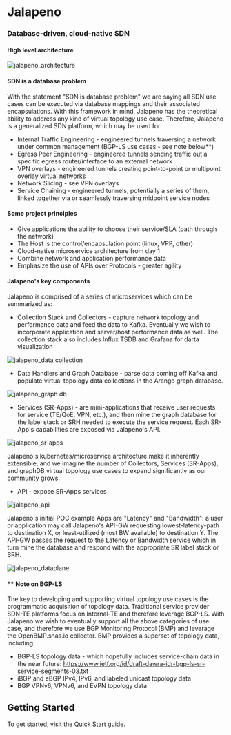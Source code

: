 # Jalapeno
### Database-driven, cloud-native SDN

#### High level architecture 
![jalapeno_architecture](https://wwwin-github.cisco.com/spa-ie/jalapeno/blob/master/docs/diagrams/jalapeno_architecture.png "jalapeno architecture")

#### SDN is a database problem
With the statement "SDN is database problem" we are saying all SDN use cases can be executed via database mappings and their associated encapsulations. With this framework in mind, Jalapeno has the theoretical ability to address any kind of virtual topology use case. Therefore, Jalapeno is a generalized SDN platform, which may be used for:

* Internal Traffic Engineering - engineered tunnels traversing a network under common management (BGP-LS use cases - see note below**)
* Egress Peer Engineering - engineered tunnels sending traffic out a specific egress router/interface to an external network
* VPN overlays - engineered tunnels creating point-to-point or multipoint overlay virtual networks
* Network Slicing - see VPN overlays
* Service Chaining - engineered tunnels, potentially a series of them, linked together via or seamlessly traversing midpoint service nodes 

#### Some project principles
* Give applications the ability to choose their service/SLA (path through the network)
* The Host is the control/encapsulation point (linux, VPP, other)
* Cloud-native microservice architecture from day 1
* Combine network and application performance data
* Emphasize the use of APIs over Protocols - greater agility

#### Jalapeno's key components

Jalapeno is comprised of a series of microservices which can be summarized as:

* Collection Stack and Collectors - capture network topology and performance data and feed the data to Kafka.  Eventually we wish to incorporate application and server/host performance data as well.  The collection stack also includes Influx TSDB and Grafana for darta visualization

![jalapeno_data collection](https://wwwin-github.cisco.com/spa-ie/jalapeno/blob/master/docs/diagrams/jalapeno_data_collection.png "jalapeno data collection")

* Data Handlers and Graph Database - parse data coming off Kafka and populate virtual topology data collections in the Arango graph database.

![jalapeno_graph db](https://wwwin-github.cisco.com/spa-ie/jalapeno/blob/master/docs/diagrams/jalapeno_graphDB.png "jalapeno graph db")

* Services (SR-Apps) - are mini-applications that receive user requests for service (TE/QoE, VPN, etc.), and then mine the graph database for the label stack or SRH needed to execute the service request.  Each SR-App's capabilities are exposed via Jalapeno's API.  

![jalapeno_sr-apps](https://wwwin-github.cisco.com/spa-ie/jalapeno/blob/master/docs/diagrams/jalapeno_sr_apps.png "jalapeno sr-apps")

Jalapeno's kubernetes/microservice architecture make it inherently extensible, and we imagine the number of Collectors, Services (SR-Apps), and graphDB virtual topology use cases to expand significantly as our community grows.

* API - expose SR-Apps services

![jalapeno_api](https://wwwin-github.cisco.com/spa-ie/jalapeno/blob/master/docs/diagrams/jalapeno_api.png "jalapeno api")

Jalapeno's initial POC example Apps are "Latency" and "Bandwidth": a user or application may call Jalapeno's API-GW requesting lowest-latency-path to destination X, or least-utilized (most BW available) to destination Y. The API-GW passes the request to the Latency or Bandwidth service which in turn mine the database and respond with the appropriate SR label stack or SRH.  

![jalapeno_dataplane](https://wwwin-github.cisco.com/spa-ie/jalapeno/blob/master/docs/diagrams/jalapeno_dataplane.png "jalapeno dataplane")

#### ** Note on BGP-LS

The key to developing and supporting virtual topology use cases is the programmatic acquisition of topology data.  Traditional service provider SDN-TE platforms focus on Internal-TE and therefore leverage BGP-LS. With Jalapeno we wish to eventually support all the above categories of use case, and therefore we use BGP Monitoring Protocol (BMP) and leverage the OpenBMP.snas.io collector. BMP provides a superset of topology data, including:

* BGP-LS topology data - which hopefully includes service-chain data in the near future: https://www.ietf.org/id/draft-dawra-idr-bgp-ls-sr-service-segments-03.txt
* iBGP and eBGP IPv4, IPv6, and labeled unicast topology data
* BGP VPNv6, VPNv6, and EVPN topology data

## Getting Started
To get started, visit the [Quick Start](Quick-Start.md) guide.




